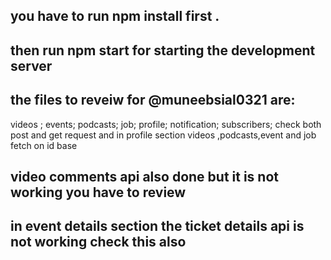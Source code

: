## you have to run npm install first .
## then run npm start for starting the development server 
## the files to reveiw for @muneebsial0321 are:
videos ;
events;
podcasts;
job;
profile;
notification;
subscribers;
check both post and get request and in profile section videos ,podcasts,event and job fetch on id base 
## video comments api also done but it is not working you have to review 
## in event details section the ticket details api is not working check this also 

